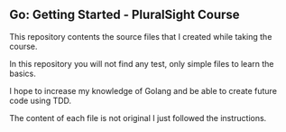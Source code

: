 ## Go: Getting Started - PluralSight Course

This repository contents the source files that I created while taking the course.

In this repository you will not find any test, only simple files to learn the basics.

I hope to increase my knowledge of Golang and be able to create future code using TDD.

The content of each file is not original I just followed the instructions.
